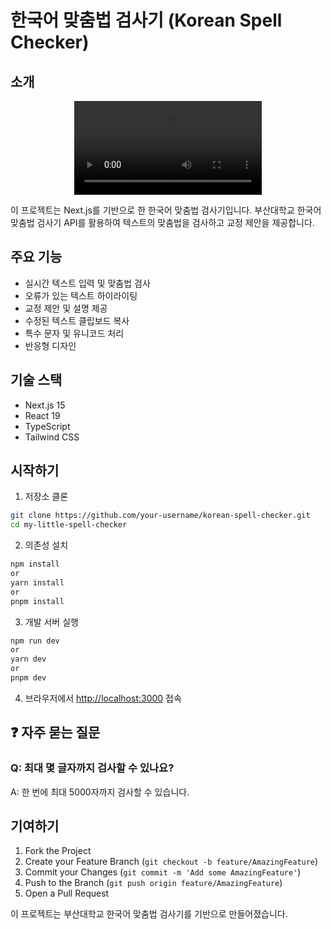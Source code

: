 # 한국어 맞춤법 검사기 (Korean Spell Checker)

## 소개

<div align="center">
  <video src="https://github.com/user-attachments/assets/918cf479-d3ec-4881-9c68-df140caea838" />
</div>

이 프로젝트는 Next.js를 기반으로 한 한국어 맞춤법 검사기입니다. 부산대학교 한국어 맞춤법 검사기 API를 활용하여 텍스트의 맞춤법을 검사하고 교정 제안을 제공합니다.

## 주요 기능

- 실시간 텍스트 입력 및 맞춤법 검사
- 오류가 있는 텍스트 하이라이팅
- 교정 제안 및 설명 제공
- 수정된 텍스트 클립보드 복사
- 특수 문자 및 유니코드 처리
- 반응형 디자인

## 기술 스택

- Next.js 15
- React 19
- TypeScript
- Tailwind CSS

## 시작하기

1. 저장소 클론
```bash
git clone https://github.com/your-username/korean-spell-checker.git
cd my-little-spell-checker
```

2. 의존성 설치
```bash
npm install
or
yarn install
or
pnpm install
```


3. 개발 서버 실행
```bash
npm run dev
or
yarn dev
or
pnpm dev
```

4. 브라우저에서 [http://localhost:3000](http://localhost:3000) 접속


## ❓ 자주 묻는 질문

### Q: 최대 몇 글자까지 검사할 수 있나요?
A: 한 번에 최대 5000자까지 검사할 수 있습니다.


## 기여하기

1. Fork the Project
2. Create your Feature Branch (`git checkout -b feature/AmazingFeature`)
3. Commit your Changes (`git commit -m 'Add some AmazingFeature'`)
4. Push to the Branch (`git push origin feature/AmazingFeature`)
5. Open a Pull Request


이 프로젝트는 부산대학교 한국어 맞춤법 검사기를 기반으로 만들어졌습니다.
